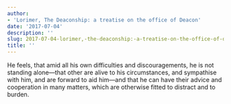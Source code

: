 ```yaml
---
author:
- 'Lorimer, The Deaconship: a treatise on the office of Deacon'
date: '2017-07-04'
description: ''
slug: 2017-07-04-lorimer,-the-deaconship:-a-treatise-on-the-office-of-deacon
title: ''
---
```

He feels, that amid all his own difficulties and discouragements, he is not standing alone—that other are alive to his circumstances, and sympathise with him, and are forward to aid him—and that he can have their advice and cooperation in many matters, which are otherwise fitted to distract and to burden.



